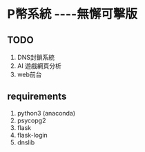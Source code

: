 # P幣系統 ----無懈可擊版
## TODO
1. DNS封鎖系統
2. AI 遊戲網頁分析
3. web前台
## requirements
1. python3 (anaconda)
2. psycopg2
3. flask
4. flask-login
5. dnslib
